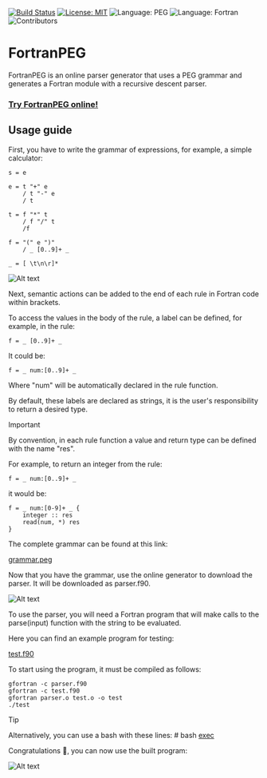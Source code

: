 [![Build Status](https://img.shields.io/badge/build-passing-brightgreen)](https://github.com/ECYS-FIUSAC/fortranpeg/actions)
[![License: MIT](https://img.shields.io/badge/license-MIT-blue)](https://opensource.org/licenses/MIT)
![Language: PEG](https://img.shields.io/badge/Language-PEG-blue)
![Language: Fortran](https://img.shields.io/badge/Language-Fortran-blue)
![Contributors](https://img.shields.io/github/contributors/ECYS-FIUSAC/fortranpeg)

# FortranPEG

FortranPEG is an online parser generator that uses a PEG grammar and generates a Fortran module with a recursive descent parser.

### [Try FortranPEG online!](https://ecys-fiusac.github.io/fortranpeg/)


## Usage guide


First, you have to write the grammar of expressions, for example, a simple calculator:

```
s = e

e = t "+" e
    / t "-" e
    / t

t = f "*" t
    / f "/" t
    /f

f = "(" e ")"
    / _ [0..9]+ _

_ = [ \t\n\r]*
```

![Alt text](https://github.com/ECYS-FIUSAC/fortranpeg/blob/main/img/screenshot1.png?raw=true "execute")

Next, semantic actions can be added to the end of each rule in Fortran code within brackets.

To access the values ​​in the body of the rule, a label can be defined, for example, in the rule: 

```
f = _ [0..9]+ _ 
```

It could be: 

```
f = _ num:[0..9]+ _
```

Where "num" will be automatically declared in the rule function.

By default, these labels are declared as strings, it is the user's responsibility to return a desired type.

>[!IMPORTANT]
>By convention, in each rule function a value and return type can be defined with the name "res".

For example, to return an integer from the rule:

```
f = _ num:[0..9]+ _
```

it would be: 

```
f = _ num:[0-9]+ _ {
    integer :: res
    read(num, *) res
}
```

The complete grammar can be found at this link:

[grammar.peg](https://github.com/ECYS-FIUSAC/fortranpeg/blob/main/test/test1/grammar.peg)


Now that you have the grammar, use the online generator to download the parser. It will be downloaded as parser.f90.

![Alt text](https://github.com/ECYS-FIUSAC/fortranpeg/blob/main/img/screenshot2.png?raw=true "execute")


To use the parser, you will need a Fortran program that will make calls to the parse(input) function with the string to be evaluated.

Here you can find an example program for testing:

[test.f90](https://github.com/ECYS-FIUSAC/fortranpeg/blob/main/test/test1/test.f90)

To start using the program, it must be compiled as follows:

```
gfortran -c parser.f90
gfortran -c test.f90
gfortran parser.o test.o -o test
./test
```

>[!TIP]
>Alternatively, you can use a bash with these lines: \# bash [exec](https://github.com/ECYS-FIUSAC/fortranpeg/blob/main/test/test1/exec)

Congratulations :clap:, you can now use the built program:

![Alt text](https://github.com/ECYS-FIUSAC/fortranpeg/blob/main/test/test1/screenshot.png?raw=true "execute")




